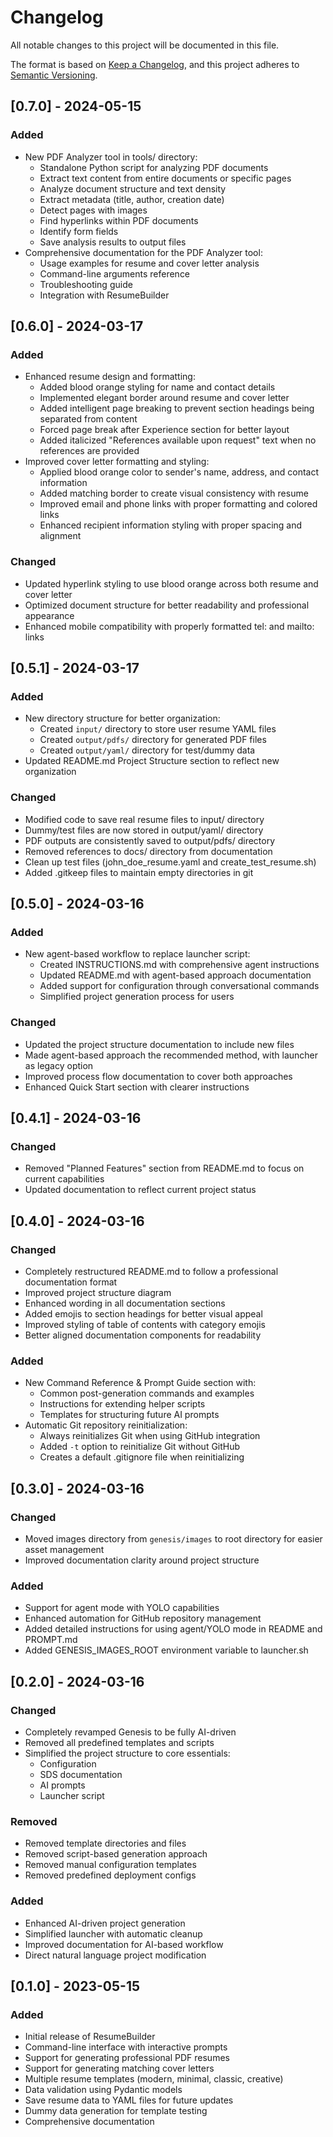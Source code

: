 # Changelog

All notable changes to this project will be documented in this file.

The format is based on [Keep a Changelog](https://keepachangelog.com/en/1.0.0/),
and this project adheres to [Semantic Versioning](https://semver.org/spec/v2.0.0.html).

## [0.7.0] - 2024-05-15

### Added
- New PDF Analyzer tool in tools/ directory:
  - Standalone Python script for analyzing PDF documents
  - Extract text content from entire documents or specific pages
  - Analyze document structure and text density
  - Extract metadata (title, author, creation date)
  - Detect pages with images
  - Find hyperlinks within PDF documents
  - Identify form fields
  - Save analysis results to output files
- Comprehensive documentation for the PDF Analyzer tool:
  - Usage examples for resume and cover letter analysis
  - Command-line arguments reference
  - Troubleshooting guide
  - Integration with ResumeBuilder

## [0.6.0] - 2024-03-17

### Added
- Enhanced resume design and formatting:
  - Added blood orange styling for name and contact details
  - Implemented elegant border around resume and cover letter
  - Added intelligent page breaking to prevent section headings being separated from content
  - Forced page break after Experience section for better layout
  - Added italicized "References available upon request" text when no references are provided
- Improved cover letter formatting and styling:
  - Applied blood orange color to sender's name, address, and contact information
  - Added matching border to create visual consistency with resume
  - Improved email and phone links with proper formatting and colored links
  - Enhanced recipient information styling with proper spacing and alignment

### Changed
- Updated hyperlink styling to use blood orange across both resume and cover letter
- Optimized document structure for better readability and professional appearance
- Enhanced mobile compatibility with properly formatted tel: and mailto: links

## [0.5.1] - 2024-03-17

### Added
- New directory structure for better organization:
  - Created `input/` directory to store user resume YAML files
  - Created `output/pdfs/` directory for generated PDF files
  - Created `output/yaml/` directory for test/dummy data
- Updated README.md Project Structure section to reflect new organization

### Changed
- Modified code to save real resume files to input/ directory
- Dummy/test files are now stored in output/yaml/ directory
- PDF outputs are consistently saved to output/pdfs/ directory
- Removed references to docs/ directory from documentation
- Clean up test files (john_doe_resume.yaml and create_test_resume.sh)
- Added .gitkeep files to maintain empty directories in git

## [0.5.0] - 2024-03-16

### Added
- New agent-based workflow to replace launcher script:
  - Created INSTRUCTIONS.md with comprehensive agent instructions
  - Updated README.md with agent-based approach documentation
  - Added support for configuration through conversational commands
  - Simplified project generation process for users

### Changed
- Updated the project structure documentation to include new files
- Made agent-based approach the recommended method, with launcher as legacy option
- Improved process flow documentation to cover both approaches
- Enhanced Quick Start section with clearer instructions

## [0.4.1] - 2024-03-16

### Changed
- Removed "Planned Features" section from README.md to focus on current capabilities
- Updated documentation to reflect current project status

## [0.4.0] - 2024-03-16
### Changed
- Completely restructured README.md to follow a professional documentation format
- Improved project structure diagram
- Enhanced wording in all documentation sections
- Added emojis to section headings for better visual appeal
- Improved styling of table of contents with category emojis
- Better aligned documentation components for readability

### Added
- New Command Reference & Prompt Guide section with:
  - Common post-generation commands and examples
  - Instructions for extending helper scripts
  - Templates for structuring future AI prompts
- Automatic Git repository reinitialization:
  - Always reinitializes Git when using GitHub integration
  - Added `-t` option to reinitialize Git without GitHub
  - Creates a default .gitignore file when reinitializing

## [0.3.0] - 2024-03-16
### Changed
- Moved images directory from `genesis/images` to root directory for easier asset management
- Improved documentation clarity around project structure

### Added
- Support for agent mode with YOLO capabilities
- Enhanced automation for GitHub repository management
- Added detailed instructions for using agent/YOLO mode in README and PROMPT.md
- Added GENESIS_IMAGES_ROOT environment variable to launcher.sh

## [0.2.0] - 2024-03-16
### Changed
- Completely revamped Genesis to be fully AI-driven
- Removed all predefined templates and scripts
- Simplified the project structure to core essentials:
  - Configuration
  - SDS documentation
  - AI prompts
  - Launcher script

### Removed
- Removed template directories and files
- Removed script-based generation approach
- Removed manual configuration templates
- Removed predefined deployment configs

### Added
- Enhanced AI-driven project generation
- Simplified launcher with automatic cleanup
- Improved documentation for AI-based workflow
- Direct natural language project modification

## [0.1.0] - 2023-05-15
### Added
- Initial release of ResumeBuilder
- Command-line interface with interactive prompts
- Support for generating professional PDF resumes
- Support for generating matching cover letters
- Multiple resume templates (modern, minimal, classic, creative)
- Data validation using Pydantic models
- Save resume data to YAML files for future updates
- Dummy data generation for template testing
- Comprehensive documentation 